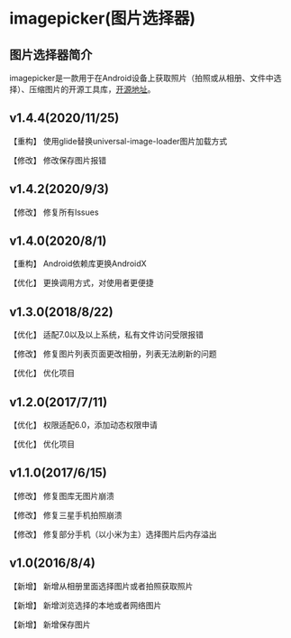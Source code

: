 # imagepicker(图片选择器)
## 图片选择器简介
imagepicker是一款用于在Android设备上获取照片（拍照或从相册、文件中选择）、压缩图片的开源工具库，[开源地址](https://github.com/fengyongge/imagepicker)。


v1.4.4(2020/11/25)
-----------------
【重构】 使用glide替换universal-image-loader图片加载方式

【修改】 修改保存图片报错

v1.4.2(2020/9/3)
-----------------
【修改】 修复所有Issues

v1.4.0(2020/8/1)
-----------------
【重构】 Android依赖库更换AndroidX

【优化】 更换调用方式，对使用者更便捷

v1.3.0(2018/8/22)
-----------------
【优化】 适配7.0以及以上系统，私有文件访问受限报错

【修改】 修复图片列表页面更改相册，列表无法刷新的问题

【优化】 优化项目

v1.2.0(2017/7/11)
-----------------
【优化】 权限适配6.0，添加动态权限申请

【优化】 优化项目

v1.1.0(2017/6/15)
-----------------
【修改】 修复图库无图片崩溃

【修改】 修复三星手机拍照崩溃

【修改】 修复部分手机（以小米为主）选择图片后内存溢出

v1.0(2016/8/4)
-----------------
【新增】 新增从相册里面选择图片或者拍照获取照片

【新增】 新增浏览选择的本地或者网络图片

【新增】 新增保存图片
